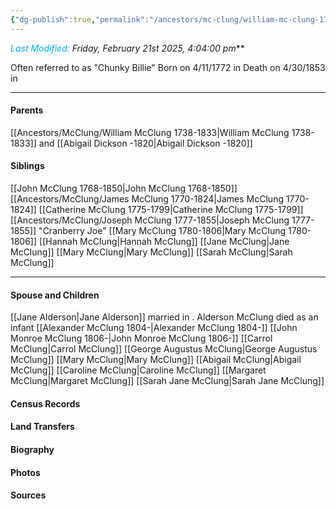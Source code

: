 ```yaml
---
{"dg-publish":true,"permalink":"/ancestors/mc-clung/william-mc-clung-1772-1853/","tags":["William-McClung-ChunkyBillie"]}
---
```


*<font color="#00b0f0">Last Modified:</font> Friday, February 21st 2025, 4:04:00 pm***

Often referred to as "Chunky Billie"
Born on  4/11/1772 in <!-- link to place -->
Death on 4/30/1853 in <!-- link to place -->

---
#### Parents

[[Ancestors/McClung/William McClung 1738-1833\|William McClung 1738-1833]] and [[Abigail Dickson -1820\|Abigail Dickson -1820]]
#### Siblings
[[John McClung 1768-1850\|John McClung 1768-1850]]
[[Ancestors/McClung/James McClung 1770-1824\|James McClung 1770-1824]] 
[[Catherine McClung 1775-1799\|Catherine McClung 1775-1799]]
[[Ancestors/McClung/Joseph McClung 1777-1855\|Joseph McClung 1777-1855]] "Cranberry Joe"
[[Mary McClung 1780-1806\|Mary McClung 1780-1806]]
[[Hannah McClung\|Hannah McClung]]
[[Jane McClung\|Jane McClung]]
[[Mary McClung\|Mary McClung]]
[[Sarah McClung\|Sarah McClung]]


---
#### Spouse and Children
[[Jane Alderson\|Jane Alderson]] married <!-- link to date --> in <!-- link to place -->.
Alderson McClung died as an infant
[[Alexander McClung 1804-\|Alexander McClung 1804-]]
[[John Monroe McClung 1806-\|John Monroe McClung 1806-]]
[[Carrol McClung\|Carrol McClung]]
[[George Augustus McClung\|George Augustus McClung]]
[[Mary McClung\|Mary McClung]]
[[Abigail McClung\|Abigail McClung]]
[[Caroline McClung\|Caroline McClung]]
[[Margaret McClung\|Margaret McClung]]
[[Sarah Jane McClung\|Sarah Jane McClung]]

#### Census Records

#### Land Transfers

#### Biography

#### Photos

#### Sources

